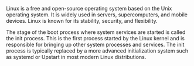 Linux is a free and open-source operating system based on the Unix operating system. It is widely used in servers, supercomputers, and mobile devices. Linux is known for its stability, security, and flexibility.

The stage of the boot process where system services are started is called the init process. This is the first process started by the Linux kernel and is responsible for bringing up other system processes and services. The init process is typically replaced by a more advanced initialization system such as systemd or Upstart in most modern Linux distributions.
